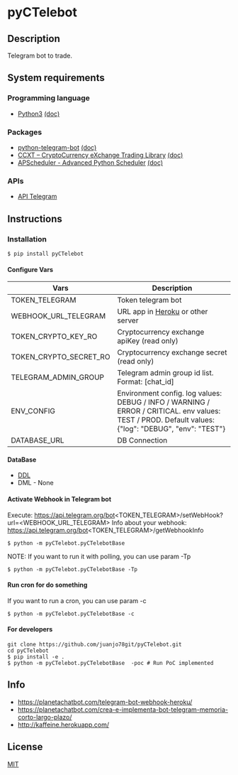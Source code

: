 # pyCTelebot


## Description

Telegram bot to trade.


## System requirements

### Programming language
* [Python3](https://www.python.org/) [(doc)](https://docs.python.org/)

### Packages
* [python-telegram-bot](https://github.com/python-telegram-bot/python-telegram-bot) [(doc)](https://python-telegram-bot.readthedocs.io/en/stable/)
* [CCXT – CryptoCurrency eXchange Trading Library](https://github.com/ccxt/ccxt) [(doc)](https://docs.ccxt.com/en/latest/manual.html)
* [APScheduler - Advanced Python Scheduler](https://github.com/agronholm/apscheduler) [(doc)](https://apscheduler.readthedocs.io/en/3.x/)
### APIs
* [API Telegram](https://core.telegram.org/bots/api)

## Instructions
### Installation

```shell
$ pip install pyCTelebot
```
#### Configure Vars

| Vars                   | Description                                                                                                                                                                                                                                          |
|------------------------|------------------------------------------------------------------------------------------------------------------------------------------------------------------------------------------------------------------------------------------------------|
| TOKEN_TELEGRAM         | Token telegram bot                                                                                                                                                                                                                                   |
| WEBHOOK_URL_TELEGRAM   | URL app in [Heroku](https://www.heroku.com/) or other server                                                                                                                                                                                         |
| TOKEN_CRYPTO_KEY_RO    | Cryptocurrency exchange apiKey (read only)                                                                                                                                                                                                           |
| TOKEN_CRYPTO_SECRET_RO | Cryptocurrency exchange secret (read only)                                                                                                                                                                                                           |
| TELEGRAM_ADMIN_GROUP   | Telegram admin group id list. Format: \[chat_id]                                                                                                                                                                                                     |
| ENV_CONFIG             | Environment config. log values: DEBUG / INFO / WARNING / ERROR / CRITICAL. env values: TEST / PROD. Default values: {"log": "DEBUG", "env": "TEST"}                                                                                                  |
| DATABASE_URL           | DB Connection                                                                                                                                                                                                                                        |


#### DataBase
- [DDL](initial_ddl.sql)
- DML - None

#### Activate Webhook in Telegram bot
Execute: https://api.telegram.org/bot<TOKEN_TELEGRAM>/setWebHook?url=<WEBHOOK_URL_TELEGRAM>
Info about your webhook: https://api.telegram.org/bot<TOKEN_TELEGRAM>/getWebhookInfo
```shell
$ python -m pyCTelebot.pyCTelebotBase
```
NOTE: If you want to run it with polling, you can use param -Tp
```shell
$ python -m pyCTelebot.pyCTelebotBase -Tp
```

#### Run cron for do something
If you want to run a cron, you can use param -c
```shell
$ python -m pyCTelebot.pyCTelebotBase -c
```

#### For developers
```shell
git clone https://github.com/juanjo78git/pyCTelebot.git
cd pyCTelebot
$ pip install -e . 
$ python -m pyCTelebot.pyCTelebotBase  -poc # Run PoC implemented
```

## Info

- https://planetachatbot.com/telegram-bot-webhook-heroku/
- https://planetachatbot.com/crea-e-implementa-bot-telegram-memoria-corto-largo-plazo/
- http://kaffeine.herokuapp.com/

## License

[MIT](LICENSE)

